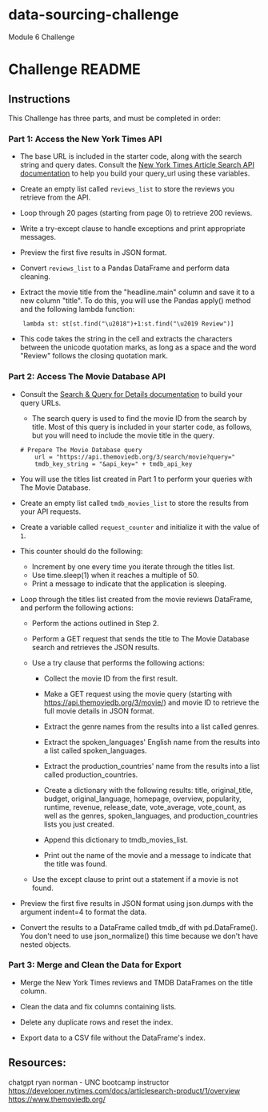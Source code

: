 # data-sourcing-challenge
Module 6 Challenge

# Challenge README

## Instructions

This Challenge has three parts, and must be completed in order:

### Part 1: Access the New York Times API

- The base URL is included in the starter code, along with the search string and query dates. Consult the [New York Times Article Search API documentation](https://developer.nytimes.com/docs/articlesearch-product/1/overview) to help you build your query_url using these variables.

- Create an empty list called `reviews_list` to store the reviews you retrieve from the API.

- Loop through 20 pages (starting from page 0) to retrieve 200 reviews.

- Write a try-except clause to handle exceptions and print appropriate messages.

- Preview the first five results in JSON format.

- Convert `reviews_list` to a Pandas DataFrame and perform data cleaning.

- Extract the movie title from the "headline.main" column and save it to a new column "title". To do this, you will use the Pandas apply() method and the following lambda function:

```
    lambda st: st[st.find("\u2018")+1:st.find("\u2019 Review")]
```

- This code takes the string in the cell and extracts the characters between the unicode quotation marks, as long as a space and the word "Review" follows the closing quotation mark.

### Part 2: Access The Movie Database API

- Consult the [Search & Query for Details documentation](https://developers.themoviedb.org/3/search/search-movies) to build your query URLs.

    - The search query is used to find the movie ID from the search by title. Most of this query is included in your starter code, as follows, but you will need to include the movie title in the query.

    ```
    # Prepare The Movie Database query
        url = "https://api.themoviedb.org/3/search/movie?query="
        tmdb_key_string = "&api_key=" + tmdb_api_key
    ``` 

- You will use the titles list created in Part 1 to perform your queries with The Movie Database.

- Create an empty list called `tmdb_movies_list` to store the results from your API requests.

- Create a variable called `request_counter` and initialize it with the value of `1`.

- This counter should do the following:

    - Increment by one every time you iterate through the titles list.
    - Use time.sleep(1) when it reaches a multiple of 50.
    - Print a message to indicate that the application is sleeping.

- Loop through the titles list created from the movie reviews DataFrame, and perform the following actions:

    - Perform the actions outlined in Step 2.

    - Perform a GET request that sends the title to The Movie Database search and retrieves the JSON results.

    - Use a try clause that performs the following actions:

        - Collect the movie ID from the first result.

        - Make a GET request using the movie query (starting with https://api.themoviedb.org/3/movie/) and movie ID to retrieve the full movie details in JSON format.

        - Extract the genre names from the results into a list called genres.

        - Extract the spoken_languages' English name from the results into a list called spoken_languages.

        - Extract the production_countries' name from the results into a list called production_countries.

        - Create a dictionary with the following results: title, original_title, budget, original_language, homepage, overview, popularity, runtime, revenue, release_date, vote_average, vote_count, as well as the genres, spoken_languages, and production_countries lists you just created.

        - Append this dictionary to tmdb_movies_list.

        - Print out the name of the movie and a message to indicate that the title was found.

    - Use the except clause to print out a statement if a movie is not found.

- Preview the first five results in JSON format using json.dumps with the argument indent=4 to format the data.

- Convert the results to a DataFrame called tmdb_df with pd.DataFrame(). You don't need to use json_normalize() this time because we don't have nested objects.

### Part 3: Merge and Clean the Data for Export

- Merge the New York Times reviews and TMDB DataFrames on the title column.

- Clean the data and fix columns containing lists.

- Delete any duplicate rows and reset the index.

- Export data to a CSV file without the DataFrame's index.

## Resources:
chatgpt
ryan norman - UNC bootcamp instructor
https://developer.nytimes.com/docs/articlesearch-product/1/overview
https://www.themoviedb.org/